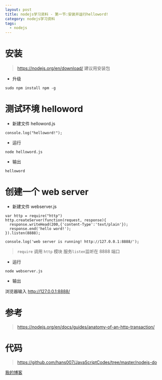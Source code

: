 ```yaml
---
layout: post
title: nodejs学习资料 - 第一节:安装并运行helloword!
category: nodejs学习资料
tags:
  - nodejs
---
```


# 安装

> https://nodejs.org/en/download/
> 建议用安装包

- 升级

```
sudo npm install npm -g
```

# 测试环境 helloword

- 新建文件 helloword.js

```
console.log("helloword!");
```

- 运行

```
node helloword.js
```

- 输出

```
helloword
```

# 创建一个 web server

- 新建文件 webserver.js

```
var http = require("http")
http.createServer(function(request, response){
  response.writeHead(200,{'content-Type':'text/plain'});
  response.end('hello word!');
}).listen(8888);

console.log('web server is running! http://127.0.0.1:8888/');
```

> `require` 调用 `http` 模块
> 服务`listen`监听在 8888 端口

- 运行

```
node webserver.js
```

- 输出

浏览器输入 http://127.0.0.1:8888/

# 参考

> https://nodejs.org/en/docs/guides/anatomy-of-an-http-transaction/

# 代码

> https://github.com/hans007/JavaScriptCodes/tree/master/nodejs-do

[我的博客](https://hans007.github.io)